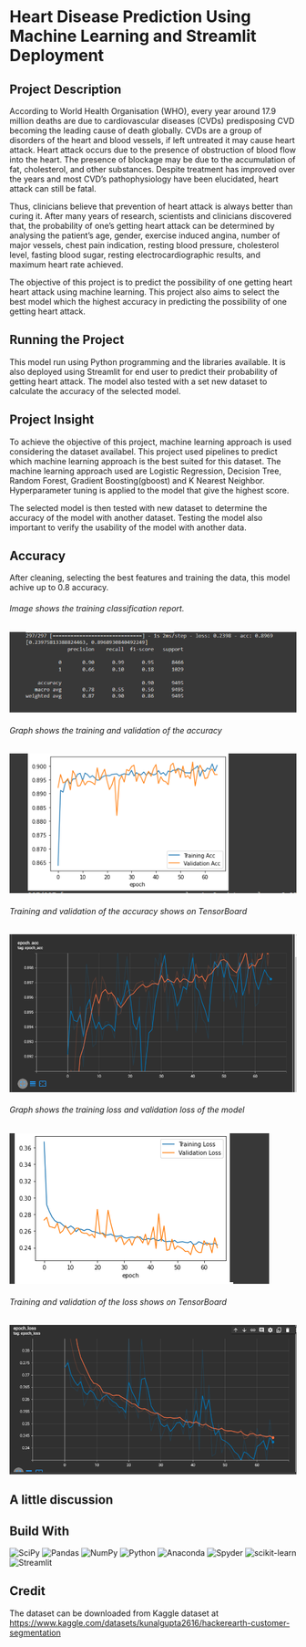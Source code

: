 # Heart Disease Prediction Using Machine Learning and Streamlit Deployment
 
## Project Description
 According to World Health Organisation (WHO), every year around 17.9 million deaths are due to cardiovascular diseases (CVDs) predisposing CVD becoming the leading cause of death globally. CVDs are a group of disorders of the heart and blood vessels, if left untreated it may cause heart attack. Heart attack occurs due to the presence of obstruction of blood flow into the heart. The presence of blockage may be due to the accumulation of fat, cholesterol, and other substances. Despite treatment has improved over the years and most CVD’s pathophysiology have been elucidated, heart attack can still be fatal.

 Thus, clinicians believe that prevention of heart attack is always better than curing it. After many years of research, scientists and clinicians discovered that, the probability of one’s getting heart attack can be determined by analysing the patient’s age, gender, exercise induced angina, number of major vessels, chest pain indication, resting blood pressure, cholesterol level, fasting blood sugar, resting electrocardiographic results, and maximum heart rate achieved.

The objective of this project is to predict the possibility of one getting heart heart attack using machine learning. This project also aims to select the best model which the highest accuracy in predicting the possibility of one getting heart attack.

## Running the Project
This model run using Python programming and the libraries available. It is also deployed using Streamlit for end user to predict their probability of getting heart attack. The model also tested with a set new dataset to calculate the accuracy of the selected model.

## Project Insight
To achieve the objective of this project, machine learning approach is used considering the dataset availabel. This project used pipelines to predict which machine learning approach is the best suited for this dataset. The machine learning approach used are Logistic Regression, Decision Tree, Random Forest, Gradient Boosting(gboost) and K Nearest Neighbor. Hyperparameter tuning is applied to the model that give the highest score. 

The selected model is then tested with new dataset to determine the accuracy of the model with another dataset. Testing the model also important to verify the usability of the model with another data. 

## Accuracy
After cleaning, selecting the best features and training the data, this model achive up to 0.8 accuracy. 

###### Image shows the training classification report.
![Classification report](https://github.com/noorhanifah/Bank-Marketing-Campaign-Analysis/blob/main/Image/Classification_report.PNG)

###### Graph shows the training and validation of the accuracy 
![Plotted Accuracy](https://github.com/noorhanifah/Bank-Marketing-Campaign-Analysis/blob/main/Image/Plotted%20Accuracy.PNG)

###### Training and validation of the accuracy shows on TensorBoard 
![Training Accuracy](https://github.com/noorhanifah/Bank-Marketing-Campaign-Analysis/blob/main/Image/Accuracy.PNG)

###### Graph shows the training loss and validation loss of the model
![Plotted Loss](https://github.com/noorhanifah/Bank-Marketing-Campaign-Analysis/blob/main/Image/Plotted_loss.PNG)

###### Training and validation of the loss shows on TensorBoard 
![Training Loss](https://github.com/noorhanifah/Bank-Marketing-Campaign-Analysis/blob/main/Image/Loss.PNG)

## A little discussion

## Build With
 ![SciPy](https://img.shields.io/badge/SciPy-%230C55A5.svg?style=for-the-badge&logo=scipy&logoColor=%white)
 ![Pandas](https://img.shields.io/badge/pandas-%23150458.svg?style=for-the-badge&logo=pandas&logoColor=white)
 ![NumPy](https://img.shields.io/badge/numpy-%23013243.svg?style=for-the-badge&logo=numpy&logoColor=white)
 ![Python](https://img.shields.io/badge/python-3670A0?style=for-the-badge&logo=python&logoColor=ffdd54)
 ![Anaconda](https://img.shields.io/badge/Anaconda-%2344A833.svg?style=for-the-badge&logo=anaconda&logoColor=white)
 ![Spyder](https://img.shields.io/badge/Spyder-838485?style=for-the-badge&logo=spyder%20ide&logoColor=maroon)
 ![scikit-learn](https://img.shields.io/badge/scikit--learn-%23F7931E.svg?style=for-the-badge&logo=scikit-learn&logoColor=white)
 ![Streamlit](https://img.shields.io/badge/Streamlit-FF4B4B?style=for-the-badge&logo=Streamlit&logoColor=white)

## Credit
The dataset can be downloaded from Kaggle dataset at https://www.kaggle.com/datasets/kunalgupta2616/hackerearth-customer-segmentation
